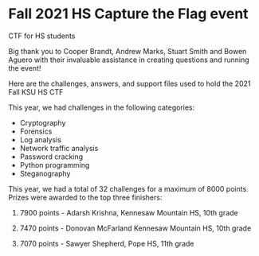 # Fall 2021 HS Capture the Flag event
CTF for HS students

Big thank you to Cooper Brandt, Andrew Marks, Stuart Smith and Bowen Aguero with their invaluable assistance in creating questions and running the event!

Here are the challenges, answers, and support files used to hold the 2021 Fall KSU HS CTF  

This year, we had challenges in the following categories:

- Cryptography
- Forensics
- Log analysis
- Network traffic analysis
- Password cracking
- Python programming
- Steganography

This year, we had a total of 32 challenges for a maximum of 8000 points.  Prizes were awarded to the top three finishers:

1. 7900 points - Adarsh Krishna, Kennesaw Mountain HS, 10th grade

2. 7470 points - Donovan McFarland Kennesaw Mountain HS, 10th grade

3. 7070 points - Sawyer Shepherd, Pope HS, 11th grade
